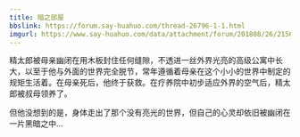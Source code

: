 ```yaml
---
title: 暗之部屋
bbslink: https://forum.say-huahuo.com/thread-26796-1-1.html
imgurl: https://www.say-huahuo.com/data/attachment/forum/201808/26/215653afhfhhd6ueih63vj.png
---
```


精太郎被母亲幽闭在用木板封住任何缝隙，不透进一丝外界光亮的高级公寓中长大，以至于他与外面的世界完全脱节，常年遵循着母亲在这个小小的世界中制定的规矩生活着。在母亲死后，他终于获救。在疗养院中初步适应外界的空气后，精太郎被叔母领养了。
 
但他没想到的是，身体走出了那个没有亮光的世界，但自己的心灵却依旧被幽闭在一片黑暗之中…<!--more-->
